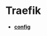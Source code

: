 <!-- generated by markdown-notes-tree -->

# Traefik

<!-- optional markdown-notes-tree directory description starts here -->

<!-- optional markdown-notes-tree directory description ends here -->

- [**config**](config)
